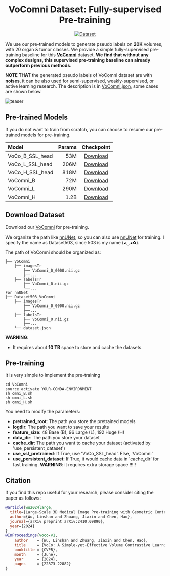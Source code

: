 <div align="center">
<h1>VoComni Dataset: Fully-supervised Pre-training</h1>

<a href='https://huggingface.co/datasets/Luffy503/VoComni'><img src='https://img.shields.io/badge/Dataset-VoComni-green' alt='Dataset'></a>
</div>

We use our pre-trained models to generate pseudo labels on **20K** volumes, with 20 organ & tumor classes. We provide a simple fully-supervised pre-training baseline for this [**VoComni**](https://huggingface.co/datasets/Luffy503/VoComni) dataset. **We find that without any complex designs, this supervised pre-training baseline can already outperform previous methods**.

**NOTE THAT** the generated pseudo labels of VoComni dataset are with **noises**, it can be also used for semi-supervised, weakly-supervised, or active learning research. The description is in [VoComni.json](VoComni.json), some cases are shown below.

![teaser](assets/vocomni.png)

## Pre-trained Models

If you do not want to train from scratch, you can choose to resume our pre-trained models for pre-training.

| Model           | Params |                                           Checkpoint                                           |
|:----------------|-------:|:----------------------------------------------------------------------------------------------:|
| VoCo_B_SSL_head |    53M | [Download](https://huggingface.co/Luffy503/VoCo/resolve/main/VoCo_B_SSL_head.pt?download=true) |
| VoCo_L_SSL_head |   206M | [Download](https://huggingface.co/Luffy503/VoCo/resolve/main/VoCo_L_SSL_head.pt?download=true) |
| VoCo_H_SSL_head |   818M | [Download](https://huggingface.co/Luffy503/VoCo/resolve/main/VoCo_H_SSL_head.pt?download=true) |
| VoComni_B       |    72M |    [Download](https://huggingface.co/Luffy503/VoCo/resolve/main/VoComni_B.pt?download=true)    |
| VoComni_L       |   290M |    [Download](https://huggingface.co/Luffy503/VoCo/resolve/main/VoComni_L.pt?download=true)    |
| VoComni_H       |   1.2B |    [Download](https://huggingface.co/Luffy503/VoCo/resolve/main/VoComni_H.pt?download=true)    |

## Download Dataset

Download our [VoComni](https://huggingface.co/datasets/Luffy503/VoComni) for pre-training.

We organize the path like [nnUNet](https://github.com/MIC-DKFZ/nnUNet), so you can also use [nnUNet](https://github.com/MIC-DKFZ/nnUNet) for training. I specify the name as Dataset503, since 503 is my name (◕‿◕✿).

The path of VoComni should be organized as:
```
├── VoComni
    ├── imagesTr
        ├── VoComni_0_0000.nii.gz
        ├──...
    ├── labelsTr
        ├── VoComni_0.nii.gz
        └──...
For nnUNet
├── Dataset503_VoComni
    ├── imagesTr
        ├── VoComni_0_0000.nii.gz
        ├──...
    ├── labelsTr
        ├── VoComni_0.nii.gz
        ├──...
    └── dataset.json
```

**WARNING**: 
- It requires about **10 TB** space to store and cache the datasets. 

## Pre-training

It is very simple to implement the pre-training
```
cd VoComni
source activate YOUR-CONDA-ENVIRONMENT
sh omni_B.sh
sh omni_L.sh
sh omni_H.sh
```

You need to modify the parameters:
- **pretrained_root**: The path you store the pretrained models
- **logdir**: The path you want to save your results
- **feature_size**: 48 Base (B), 96 Large (L), 192 Huge (H)
- **data_dir**: The path you store your dataset
- **cache_dir**: The path you want to cache your dataset (activated by 'use_persistent_dataset')
- **use_ssl_pretrained**: If True, use 'VoCo_SSL_head'. Else, 'VoComni'
- **use_persistent_dataset**: If True, it would cache data in 'cache_dir' for fast training. **WARNING**: it requires extra storage space !!!!!

## Citation

If you find this repo useful for your research, please consider citing the paper as follows:

```bibtex
@article{wu2024large,
  title={Large-Scale 3D Medical Image Pre-training with Geometric Context Priors},
  author={Wu, Linshan and Zhuang, Jiaxin and Chen, Hao},
  journal={arXiv preprint arXiv:2410.09890},
  year={2024}
}
@InProceedings{voco-v1,
    author    = {Wu, Linshan and Zhuang, Jiaxin and Chen, Hao},
    title     = {VoCo: A Simple-yet-Effective Volume Contrastive Learning Framework for 3D Medical Image Analysis},
    booktitle = {CVPR},
    month     = {June},
    year      = {2024},
    pages     = {22873-22882}
}
```

